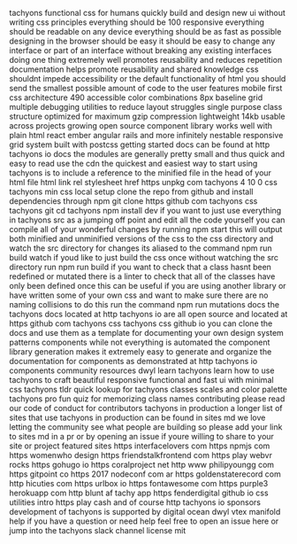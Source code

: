 tachyons functional css for humans quickly build and design new ui without writing css principles everything should be 100 responsive everything should be readable on any device everything should be as fast as possible designing in the browser should be easy it should be easy to change any interface or part of an interface without breaking any existing interfaces doing one thing extremely well promotes reusability and reduces repetition documentation helps promote reusability and shared knowledge css shouldnt impede accessibility or the default functionality of html you should send the smallest possible amount of code to the user features mobile first css architecture 490 accessible color combinations 8px baseline grid multiple debugging utilities to reduce layout struggles single purpose class structure optimized for maximum gzip compression lightweight 14kb usable across projects growing open source component library works well with plain html react ember angular rails and more infinitely nestable responsive grid system built with postcss getting started docs can be found at http tachyons io docs the modules are generally pretty small and thus quick and easy to read use the cdn the quickest and easiest way to start using tachyons is to include a reference to the minified file in the head of your html file html link rel stylesheet href https unpkg com tachyons 4 10 0 css tachyons min css local setup clone the repo from github and install dependencies through npm git clone https github com tachyons css tachyons git cd tachyons npm install dev if you want to just use everything in tachyons src as a jumping off point and edit all the code yourself you can compile all of your wonderful changes by running npm start this will output both minified and unminified versions of the css to the css directory and watch the src directory for changes its aliased to the command npm run build watch if youd like to just build the css once without watching the src directory run npm run build if you want to check that a class hasnt been redefined or mutated there is a linter to check that all of the classes have only been defined once this can be useful if you are using another library or have written some of your own css and want to make sure there are no naming collisions to do this run the command npm run mutations docs the tachyons docs located at http tachyons io are all open source and located at https github com tachyons css tachyons css github io you can clone the docs and use them as a template for documenting your own design system patterns components while not everything is automated the component library generation makes it extremely easy to generate and organize the documentation for components as demonstrated at http tachyons io components community resources dwyl learn tachyons learn how to use tachyons to craft beautiful responsive functional and fast ui with minimal css tachyons tldr quick lookup for tachyons classes scales and color palette tachyons pro fun quiz for memorizing class names contributing please read our code of conduct for contributors tachyons in production a longer list of sites that use tachyons in production can be found in sites md we love letting the community see what people are building so please add your link to sites md in a pr or by opening an issue if youre willing to share to your site or project featured sites https interfacelovers com https npmjs com https womenwho design https friendstalkfrontend com https play webvr rocks https gohugo io https coralproject net http www philipyoungg com https gitpoint co https 2017 nodeconf com ar https goldenstaterecord com http hicuties com https urlbox io https fontawesome com https purple3 herokuapp com http blunt af tachy app https fenderdigital github io css utilities intro https play cash and of course http tachyons io sponsors development of tachyons is supported by digital ocean dwyl vtex manifold help if you have a question or need help feel free to open an issue here or jump into the tachyons slack channel license mit